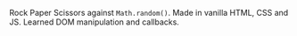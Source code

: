 Rock Paper Scissors against `Math.random()`. Made in vanilla HTML, CSS and JS. Learned DOM manipulation and callbacks.
